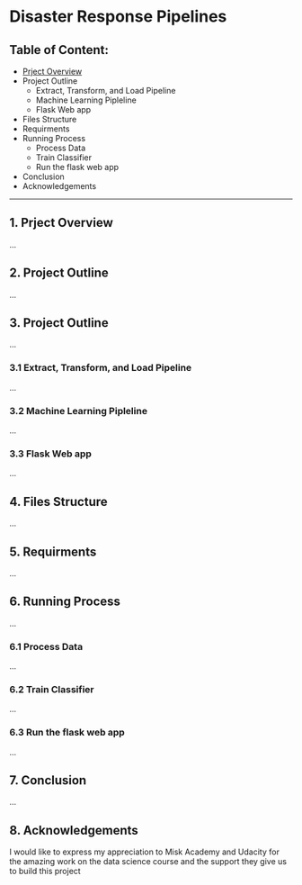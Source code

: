 # Disaster Response Pipelines

## Table of Content:
* [Prject Overview](#project_overview)
* Project Outline
  * Extract, Transform, and Load Pipeline 
  * Machine Learning Pipleline 
  * Flask Web app
* Files Structure
* Requirments
* Running Process
  * Process Data
  * Train Classifier 
  * Run the flask web app
* Conclusion
* Acknowledgements

***
<a id='project_overview'></a>
## 1. Prject Overview
...

## 2. Project Outline
...

## 3. Project Outline
...
### 3.1 Extract, Transform, and Load Pipeline 
...
### 3.2 Machine Learning Pipleline 
...
### 3.3 Flask Web app
...

## 4. Files Structure
...

## 5. Requirments
...

## 6. Running Process
...

### 6.1 Process Data
...

### 6.2 Train Classifier 
...

### 6.3 Run the flask web app
...

## 7. Conclusion
...

## 8. Acknowledgements
I would like to express my appreciation to Misk Academy and Udacity for the amazing work on the data science course and the support they give us to build this project
